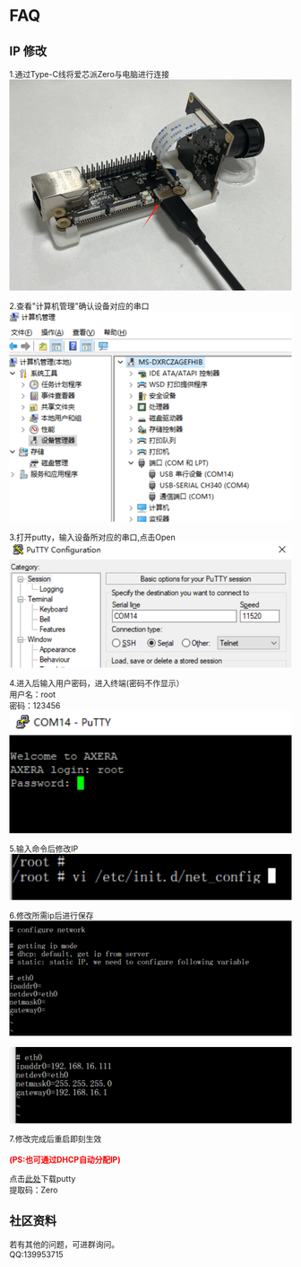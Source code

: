 # FAQ

## IP 修改

1.通过Type-C线将爱芯派Zero与电脑进行连接<br />
![](./media/FAQ/FAQ_1.png)

2.查看"计算机管理"确认设备对应的串口
![](./media/FAQ/FAQ_7.png)

3.打开putty，输入设备所对应的串口,点击Open<br />
![](./media/FAQ/FAQ_2.jpg)

4.进入后输入用户密码，进入终端(密码不作显示）<br />
用户名：root<br />
密码：123456<br />
![](./media/FAQ/FAQ_3.jpg)

5.输入命令后修改IP<br />
![](./media/FAQ/FAQ_4.jpg)

6.修改所需ip后进行保存<br />
![](./media/FAQ/FAQ_5.jpg)<br />
<br />
![](./media/FAQ/FAQ_6.jpg)<br />

7.修改完成后重启即刻生效<br />
<br />
<font color="red"><b>(PS:也可通过DHCP自动分配IP)</font></b>

点击<a href="https://pan.baidu.com/s/1ZhK5TAt4H6BPRn4bDA1oXA">此处</a>下载putty<br />
提取码：Zero

## 社区资料

若有其他的问题，可进群询问。<br />
QQ:139953715
